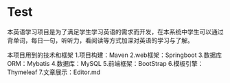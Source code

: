 # Test
本英语学习项目是为了满足学生学习英语的需求而开发，在本系统中学生可以通过背单词，每日一句，听听力，看阅读等方式加深对英语的学习与了解。

本项目用到的技术和框架
1.项目构建：Maven
2.web框架：Springboot
3.数据库ORM：Mybatis
4.数据库：MySQL
5.前端框架：BootStrap
6.模板引擎：Thymeleaf
7.文章展示：Editor.md
